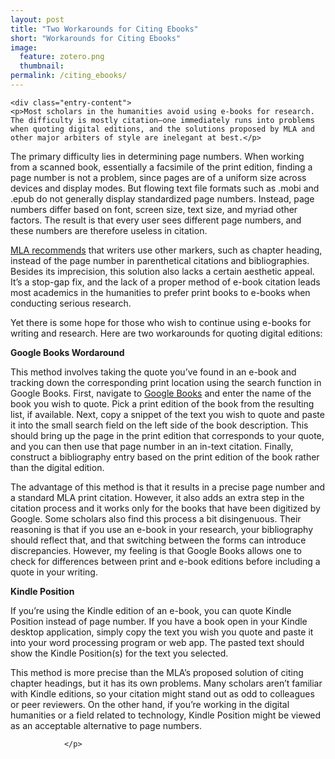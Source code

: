 ```yaml
---
layout: post
title: "Two Workarounds for Citing Ebooks"
short: "Workarounds for Citing Ebooks"
image:
  feature: zotero.png
  thumbnail: 
permalink: /citing_ebooks/
---
```


	<div class="entry-content">
	<p>Most scholars in the humanities avoid using e-books for research. The difficulty is mostly citation—one immediately runs into problems when quoting digital editions, and the solutions proposed by MLA and other major arbiters of style are inelegant at best.</p>
<p>The primary difficulty lies in determining page numbers. When working from a scanned book, essentially a facsimile of the print edition, finding a page number is not a problem, since pages are of a uniform size across devices and display modes. But flowing text file formats such as .mobi and .epub do not generally display standardized page numbers. Instead, page numbers differ based on font, screen size, text size, and myriad other factors. The result is that every user sees different page numbers, and these numbers are therefore useless in citation.</p>
<p><a href="http://www.mla.org/style/style_faq/mlastyle_cite_an_ebook">MLA recommends</a> that writers use other markers, such as chapter heading, instead of the page number in parenthetical citations and bibliographies. Besides its imprecision, this solution also lacks a certain aesthetic appeal. It&#8217;s a stop-gap fix, and the lack of a proper method of e-book citation leads most academics in the humanities to prefer print books to e-books when conducting serious research.</p>
<p>Yet there is some hope for those who wish to continue using e-books for writing and research. Here are two workarounds for quoting digital editions:</p>
<p><b>Google Books Wordaround</b></p>
<p>This method involves taking the quote you&#8217;ve found in an e-book and tracking down the corresponding print location using the search function in Google Books. First, navigate to <a href="http://books.google.com/">Google Books</a> and enter the name of the book you wish to quote. Pick a print edition of the book from the resulting list, if available. Next, copy a snippet of the text you wish to quote and paste it into the small search field on the left side of the book description. This should bring up the page in the print edition that corresponds to your quote, and you can then use that page number in an in-text citation. Finally, construct a bibliography entry based on the print edition of the book rather than the digital edition.</p>
<p>The advantage of this method is that it results in a precise page number and a standard MLA print citation. However, it also adds an extra step in the citation process and it works only for the books that have been digitized by Google. Some scholars also find this process a bit disingenuous. Their reasoning is that if you use an e-book in your research, your bibliography should reflect that, and that switching between the forms can introduce discrepancies. However, my feeling is that Google Books allows one to check for differences between print and e-book editions before including a quote in your writing.</p>
<p><b>Kindle Position</b></p>
<p>If you&#8217;re using the Kindle edition of an e-book, you can quote Kindle Position instead of page number. If you have a book open in your Kindle desktop application, simply copy the text you wish you quote and paste it into your word processing program or web app. The pasted text should show the Kindle Position(s) for the text you selected.</p>
<p>This method is more precise than the MLA&#8217;s proposed solution of citing chapter headings, but it has its own problems. Many scholars aren&#8217;t familiar with Kindle editions, so your citation might stand out as odd to colleagues or peer reviewers. On the other hand, if you&#8217;re working in the digital humanities or a field related to technology, Kindle Position might be viewed as an acceptable alternative to page numbers.</p>
			</div><!-- .entry-content -->
	<footer class="entry-meta">
		<p>
			
			
				</p>


	
